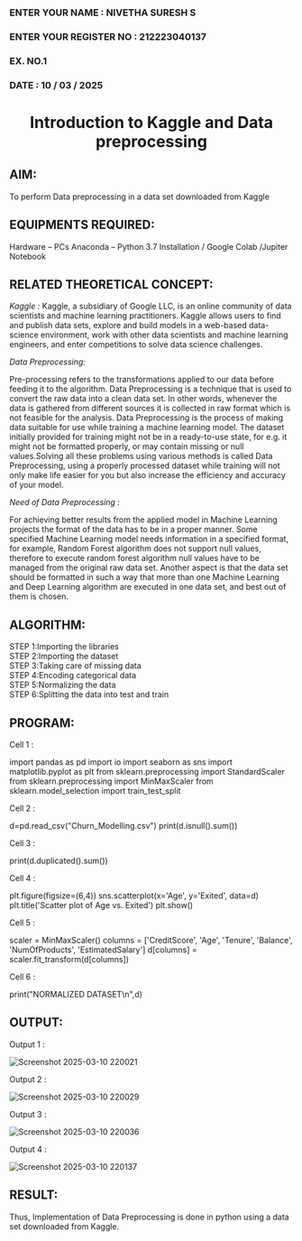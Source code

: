 <H3>ENTER YOUR NAME : NIVETHA SURESH S</H3>
<H3>ENTER YOUR REGISTER NO : 212223040137</H3>
<H3>EX. NO.1</H3>
<H3>DATE : 10 / 03 / 2025</H3>
<H1 ALIGN =CENTER> Introduction to Kaggle and Data preprocessing</H1>

## AIM:

To perform Data preprocessing in a data set downloaded from Kaggle

## EQUIPMENTS REQUIRED:
Hardware – PCs
Anaconda – Python 3.7 Installation / Google Colab /Jupiter Notebook

## RELATED THEORETICAL CONCEPT:

*Kaggle :*
Kaggle, a subsidiary of Google LLC, is an online community of data scientists and machine learning practitioners. Kaggle allows users to find and publish data sets, explore and build models in a web-based data-science environment, work with other data scientists and machine learning engineers, and enter competitions to solve data science challenges.

*Data Preprocessing:*

Pre-processing refers to the transformations applied to our data before feeding it to the algorithm. Data Preprocessing is a technique that is used to convert the raw data into a clean data set. In other words, whenever the data is gathered from different sources it is collected in raw format which is not feasible for the analysis.
Data Preprocessing is the process of making data suitable for use while training a machine learning model. The dataset initially provided for training might not be in a ready-to-use state, for e.g. it might not be formatted properly, or may contain missing or null values.Solving all these problems using various methods is called Data Preprocessing, using a properly processed dataset while training will not only make life easier for you but also increase the efficiency and accuracy of your model.

*Need of Data Preprocessing :*

For achieving better results from the applied model in Machine Learning projects the format of the data has to be in a proper manner. Some specified Machine Learning model needs information in a specified format, for example, Random Forest algorithm does not support null values, therefore to execute random forest algorithm null values have to be managed from the original raw data set.
Another aspect is that the data set should be formatted in such a way that more than one Machine Learning and Deep Learning algorithm are executed in one data set, and best out of them is chosen.


## ALGORITHM:
STEP 1:Importing the libraries<BR>
STEP 2:Importing the dataset<BR>
STEP 3:Taking care of missing data<BR>
STEP 4:Encoding categorical data<BR>
STEP 5:Normalizing the data<BR>
STEP 6:Splitting the data into test and train<BR>

##  PROGRAM:

Cell 1 :

import pandas as pd
import io
import seaborn as sns
import matplotlib.pyplot as plt
from sklearn.preprocessing import StandardScaler
from sklearn.preprocessing import MinMaxScaler
from sklearn.model_selection import train_test_split


Cell 2 :

d=pd.read_csv("Churn_Modelling.csv")
print(d.isnull().sum())


Cell 3 :

print(d.duplicated().sum())


Cell 4 :

plt.figure(figsize=(6,4))
sns.scatterplot(x='Age', y='Exited', data=d)
plt.title('Scatter plot of Age vs. Exited')
plt.show()


Cell 5 :

scaler = MinMaxScaler()
columns = ['CreditScore', 'Age', 'Tenure', 'Balance', 'NumOfProducts', 'EstimatedSalary']
d[columns] = scaler.fit_transform(d[columns])


Cell 6 :

print("NORMALIZED DATASET\n",d)


## OUTPUT:

Output 1 :

![Screenshot 2025-03-10 220021](https://github.com/user-attachments/assets/97d45655-89f4-4ffb-8e08-e8b746a756a6)

Output 2 :

![Screenshot 2025-03-10 220029](https://github.com/user-attachments/assets/e086eb23-8c5c-4867-96b1-f39a9b9f32df)

Output 3 :

![Screenshot 2025-03-10 220036](https://github.com/user-attachments/assets/ef1eee4c-788e-46cb-a2d3-4d5b335efab4)

Output 4 :

![Screenshot 2025-03-10 220137](https://github.com/user-attachments/assets/0d726f43-bed6-46f0-b118-9f03a58dadbc)

## RESULT:
Thus, Implementation of Data Preprocessing is done in python  using a data set downloaded from Kaggle.
